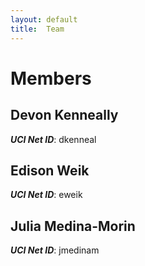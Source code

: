 ```yaml
---
layout: default
title:  Team
---
```


# Members


## Devon Kenneally
***UCI Net ID***: dkenneal

## Edison Weik
***UCI Net ID***: eweik

## Julia Medina-Morin
***UCI Net ID***: jmedinam
